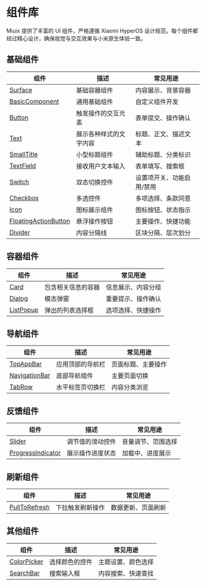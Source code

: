 # 组件库

Miuix 提供了丰富的 UI 组件，严格遵循 Xiaomi HyperOS 设计规范。每个组件都经过精心设计，确保视觉与交互效果与小米原生体验一致。

## 基础组件

| 组件                                                     | 描述                   | 常见用途                  |
| -------------------------------------------------------- | ---------------------- | ------------------------- |
| [Surface](/components/surface)                           | 基础容器组件           | 内容展示、背景容器        |
| [BasicComponent](/components/basiccomponent)             | 通用基础组件           | 自定义组件开发            |
| [Button](/components/button)                             | 触发操作的交互元素     | 表单提交、操作确认        |
| [Text](/components/text)                                 | 展示各种样式的文字内容 | 标题、正文、描述文本      |
| [SmallTitle](/components/smalltitle)                     | 小型标题组件           | 辅助标题、分类标识        |
| [TextField](/components/textfield)                       | 接收用户文本输入       | 表单填写、搜索框          |
| [Switch](/components/switch)                             | 双态切换控件           | 设置项开关、功能启用/禁用 |
| [Checkbox](/components/checkbox)                         | 多选控件               | 多项选择、条款同意        |
| [Icon](/components/icon)                                 | 图标展示组件           | 图标按钮、状态指示        |
| [FloatingActionButton](/components/floatingactionbutton) | 悬浮操作按钮           | 主要操作、快捷功能        |
| [Divider](/components/divider)                           | 内容分隔线             | 区块分隔、层次划分        |

## 容器组件

| 组件                               | 描述               | 常见用途           |
| ---------------------------------- | ------------------ | ------------------ |
| [Card](/components/card)           | 包含相关信息的容器 | 信息展示、内容分组 |
| [Dialog](/components/dialog)       | 模态弹窗           | 重要提示、操作确认 |
| [ListPopup](/components/listpopup) | 弹出的列表选择框   | 选项选择、快捷操作 |

## 导航组件

| 组件                                       | 描述             | 常见用途           |
| ------------------------------------------ | ---------------- | ------------------ |
| [TopAppBar](/components/topappbar)         | 应用顶部的导航栏 | 页面标题、主要操作 |
| [NavigationBar](/components/navigationbar) | 底部导航组件     | 主要页面切换       |
| [TabRow](/components/tabrow)               | 水平标签页切换栏 | 内容分类浏览       |

## 反馈组件

| 组件                                      | 描述             | 常见用途           |
| ----------------------------------------- | ---------------- | ------------------ |
| [Slider](/components/slider)              | 调节值的滑动控件 | 音量调节、范围选择 |
| [ProgressIndicator](/components/progress) | 展示操作进度状态 | 加载中、进度展示   |

## 刷新组件

| 组件                                       | 描述             | 常见用途           |
| ------------------------------------------ | ---------------- | ------------------ |
| [PullToRefresh](/components/pulltorefresh) | 下拉触发刷新操作 | 数据更新、页面刷新 |

## 其他组件

| 组件                                   | 描述           | 常见用途           |
| -------------------------------------- | -------------- | ------------------ |
| [ColorPicker](/components/colorpicker) | 选择颜色的控件 | 主题设置、颜色选择 |
| [SearchBar](/components/searchbar)     | 搜索输入框     | 内容搜索、快速查找 |
